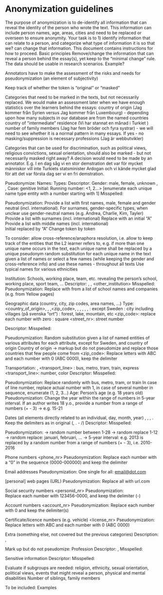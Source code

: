 # Anonymization guidelines

The purpose of anonymization is to de-identify all information that can reveal the identity of the person who wrote the text. This information can include person names, age, areas, cities and need to be replaced or overseen to ensure anonymity. Your task is to 1) identify information that can relate to a person, and categorize what type of information it is so that we? can change that information. This document contains instructions for how to proceed. 
Basic principles
Remove/change the information that can reveal a person behind the essay(s), yet keep to the “minimal change” rule. The data should be usable in research scenarios.  Example? 

Annotators have to make the assessment of the risks and needs for pseudonymization (an element of subjectivity)

Keep track of whether the token is “original” or “masked”

Categories that need to be marked in the texts, but not necessarily replaced. We would  make an assessment later when we have enough statistics over the learners behind the essays: 
country of origin (Jag kommer från Syrien versus Jag kommer från Luxembourg) - depending upon how many subjects in our database are from the named countries
country of “intermediate” residence (Vi har stannat en månad i Turkiet )
number of family members (Jag har fem bröder och fyra systrar) - we will need to see whether it is a normal pattern in many essays. If yes - no masking/suppression is necessary
professions (Jag är webbutvikler) 

Categories that can be used for discrimination, such as political views, religious convictions, sexual orientation, should also be marked - but not necessarily masked right away? A decision would need to be made by an annotator. E.g. I en dag såg vi en stor demstration det var för mycket människor vill inte Turkiets statsminister Ardogan och vi kände mycket glad för att det var första dag ser vi en fri demstration.

Pseudonymize: 
Names: 
Types: <surname><firstname><middlename>
Descriptor: 
Gender: male, female, unknown <m>, <f>, <unk>
Case: genitive <gen>
Initial:  <ini>
Running number: <1, 2…> [enumerate each unique name type entity with a number starting with 1]
Misspelled: <ort>

Pseudonymization: 
Provide a list with first names, male, female and gender neutral (incl. international). 
For surnames, gender-specific types, when unclear use gender-neutral names (e.g. Andrea, Charlie, Kim, Tayler) 
Provide a list with surnames (incl. international)
Replace with an initial “A” Provide a list with middle names (incl. international)  
Initial replaced by “A”
Change token by token

To consider: 
allow cross-reference/anaphora resolution, i.e. allow to keep track of the entities that the L2 learner refers to, e.g. if more than one unique name occurs in the text, each unique name shall be replaced by a unique pseudonym 
random substitution for each unique name in the text given a list of names or
select a few names (while keeping the gender and cross-reference info) and use these names - throughout all texts
Use typical names for various ethnicities

Institution: <institution>
Schools, working place, team, etc. revealing the person’s school, working place, sport team, ...
Descriptor: 
<school>, <work>, <other_institution>
Misspelled: <ort>
Pseudonymization: 
Replace with from a list of school names and companies (e.g. from Yellow pages) 

Geographic data (country, city, zip codes, area names, …)
Type: <country_of_origin>, <country>, <geo>,<zip_code>, <region>, <city-SWE>, <city>, <area>, <street>, <number>
	<country>: except Sweden
<city>: city including villages (på svenska “ort”)
	<geo>: forest, lake, mountain, etc
	<zip_code>: replace each number with zero
	<street>: square
	<street_nr>: street number

Descriptor: 
Misspelled: <ort>

Pseudonymization: 
Random substitution given a list of named entities of various attributes for each attribute, except for Sweden, and country of origin
Country of origin -> markup but do not pseudomize and replace those countries that few people come from
<zip_code>: Replace letters with ABC and each number with 0 (ABC 0000), keep the delimiter

Transportation: <transport>, <transport_line>
<transport>: bus, metro, tram, train, express
<transport_line>: number, color
Descriptor: 
Misspelled: <ort>

Pseudonymization: 
Replace randomly with bus, metro, tram, or train 
In case of line number, replace actual number with 1, in case of several number in sequence, enumerate (1, 2, 3…)
Age: <age>
Person’s age (e.g. 18 years old)
Pseudonymization: 
Change the year within the range of numbers in 5-year interval. If an author writes 18 y.o., provide a number from a range of numbers <age> (+ - 3) -> e.g. 15-21

Dates (all elements directly related to an individual, day, month, year) <day>, <month-digit>, <month-word>, <year>. Keep the delimiters as in original (, . - /)
Descriptor: 
Misspelled: <ort>

Pseudonymization: 
<day> -> random number between 1-28
<month-digit> -> random replace 1-12
<month-word> -> random replace: januari, februari, ...
<Year> -> 5-year interval: e.g. 2013 is replaced by a random number from a range of numbers (+ - 3), i.e. 2010-2016

Phone numbers <phone_nr>
Pseudonymization: 
Replace each number with a “0” in the sequence (0000-000000) and keep the delimiter

Email addresses <email>
Pseudonymization: 
One single for all: email@dot.com

[personal] web pages (URL) <url>
Pseudonymization: 
Replace all with url.com 

Social security numbers <personid_nr>
Pseudonymization:  
Replace each number with 123456-0000, and keep the delimiter (-)

Account numbers <account_nr>
Pseudonymization: 
Replace each number with 0 and keep the delimiter(s)

Certificate/licence numbers (e.g. vehicle) <license_nr>
Pseudonymization: 
Replace letters with ABC and each number with 0 (ABC 0000)

Extra (something else, not covered but the previous categories)
Description: <oblig>, <nonoblig>


Mark up but do not pseudomize: 
Profession <prof>
Descriptor: <prof>, <edu>
Misspelled: <ort>

Sensitive information <sensitive>
Descriptor: 
Misspelled: <ort>

Evaluate if subgroups are needed: religion, ethnicity, sexual orientation, political views, events that might reveal a person, physical and mental disabilities
Number of siblings, family members

To be included: Examples
